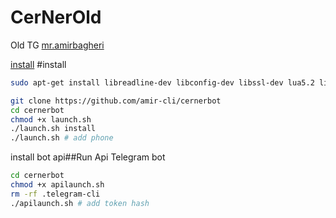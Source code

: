 # CerNerOld
Old TG
[mr.amirbagheri](https://telegram.me/mrcliapi)

[install](#install)
#install 

```sh
sudo apt-get install libreadline-dev libconfig-dev libssl-dev lua5.2 liblua5.2-dev lua-socket lua-sec lua-expat libevent-dev make unzip git redis-server autoconf g++ libjansson-dev libpython-dev expat libexpat1-dev
```

```sh
git clone https://github.com/amir-cli/cernerbot
cd cernerbot 
chmod +x launch.sh
./launch.sh install
./launch.sh # add phone
```

install bot api##Run Api Telegram bot

```sh
cd cernerbot
chmod +x apilaunch.sh
rm -rf .telegram-cli
./apilaunch.sh # add token hash
```

